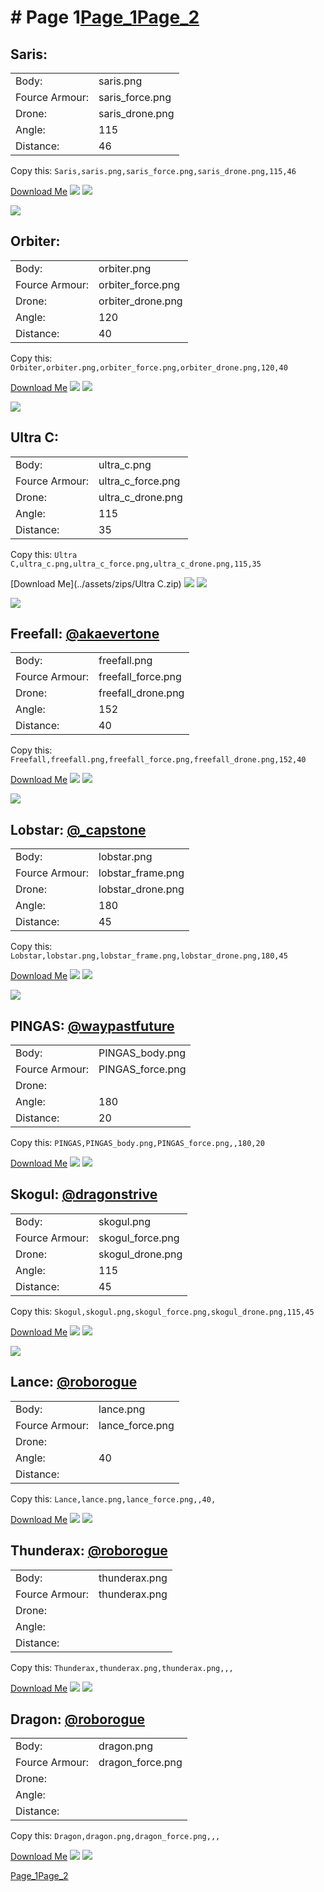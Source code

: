 # # Page 1[Page_1](./Page_1.md)[Page_2](./Page_2.md)
## **Saris**: 
 |  |  |
 | --- | --- |
 | Body: | saris.png |
 | Fource Armour: | saris_force.png |
 | Drone: | saris_drone.png |
 | Angle: | 115 |
 | Distance: | 46 |

Copy this: `Saris,saris.png,saris_force.png,saris_drone.png,115,46`

[Download Me](../assets/zips/Saris.zip)
![](../custom_skins/saris.png)
![](../custom_skins/saris_force.png)

![](../custom_skins/saris_drone.png)


## **Orbiter**: 
 |  |  |
 | --- | --- |
 | Body: | orbiter.png |
 | Fource Armour: | orbiter_force.png |
 | Drone: | orbiter_drone.png |
 | Angle: | 120 |
 | Distance: | 40 |

Copy this: `Orbiter,orbiter.png,orbiter_force.png,orbiter_drone.png,120,40`

[Download Me](../assets/zips/Orbiter.zip)
![](../custom_skins/orbiter.png)
![](../custom_skins/orbiter_force.png)

![](../custom_skins/orbiter_drone.png)


## **Ultra C**: 
 |  |  |
 | --- | --- |
 | Body: | ultra_c.png |
 | Fource Armour: | ultra_c_force.png |
 | Drone: | ultra_c_drone.png |
 | Angle: | 115 |
 | Distance: | 35 |

Copy this: `Ultra C,ultra_c.png,ultra_c_force.png,ultra_c_drone.png,115,35`

[Download Me](../assets/zips/Ultra C.zip)
![](../custom_skins/ultra_c.png)
![](../custom_skins/ultra_c_force.png)

![](../custom_skins/ultra_c_drone.png)


## **Freefall**: [@akaevertone](https://discord.com/users/235458820845862912)
 |  |  |
 | --- | --- |
 | Body: | freefall.png |
 | Fource Armour: | freefall_force.png |
 | Drone: | freefall_drone.png |
 | Angle: | 152 |
 | Distance: | 40 |

Copy this: `Freefall,freefall.png,freefall_force.png,freefall_drone.png,152,40`

[Download Me](../assets/zips/Freefall.zip)
![](../custom_skins/freefall.png)
![](../custom_skins/freefall_force.png)

![](../custom_skins/freefall_drone.png)


## **Lobstar**: [@_capstone](https://discord.com/users/551431332253794304)
 |  |  |
 | --- | --- |
 | Body: | lobstar.png |
 | Fource Armour: | lobstar_frame.png |
 | Drone: | lobstar_drone.png |
 | Angle: | 180 |
 | Distance: | 45 |

Copy this: `Lobstar,lobstar.png,lobstar_frame.png,lobstar_drone.png,180,45`

[Download Me](../assets/zips/Lobstar.zip)
![](../custom_skins/lobstar.png)
![](../custom_skins/lobstar_frame.png)

![](../custom_skins/lobstar_drone.png)


## **PINGAS**: [@waypastfuture](https://discord.com/users/128605704813543424)
 |  |  |
 | --- | --- |
 | Body: | PINGAS_body.png |
 | Fource Armour: | PINGAS_force.png |
 | Drone: |  |
 | Angle: | 180 |
 | Distance: | 20 |

Copy this: `PINGAS,PINGAS_body.png,PINGAS_force.png,,180,20`

[Download Me](../assets/zips/PINGAS.zip)
![](../custom_skins/PINGAS_body.png)
![](../custom_skins/PINGAS_force.png)



## **Skogul**: [@dragonstrive](https://discord.com/users/273142382181220353)
 |  |  |
 | --- | --- |
 | Body: | skogul.png |
 | Fource Armour: | skogul_force.png |
 | Drone: | skogul_drone.png |
 | Angle: | 115 |
 | Distance: | 45 |

Copy this: `Skogul,skogul.png,skogul_force.png,skogul_drone.png,115,45`

[Download Me](../assets/zips/Skogul.zip)
![](../custom_skins/skogul.png)
![](../custom_skins/skogul_force.png)

![](../custom_skins/skogul_drone.png)


## **Lance**: [@roborogue](https://discord.com/users/690525302312534058)
 |  |  |
 | --- | --- |
 | Body: | lance.png |
 | Fource Armour: | lance_force.png |
 | Drone: |  |
 | Angle: | 40 |
 | Distance: |  |

Copy this: `Lance,lance.png,lance_force.png,,40,`

[Download Me](../assets/zips/Lance.zip)
![](../custom_skins/lance.png)
![](../custom_skins/lance_force.png)



## **Thunderax**: [@roborogue](https://discord.com/users/690525302312534058)
 |  |  |
 | --- | --- |
 | Body: | thunderax.png |
 | Fource Armour: | thunderax.png |
 | Drone: |  |
 | Angle: |  |
 | Distance: |  |

Copy this: `Thunderax,thunderax.png,thunderax.png,,,`

[Download Me](../assets/zips/Thunderax.zip)
![](../custom_skins/thunderax.png)
![](../custom_skins/thunderax.png)



## **Dragon**: [@roborogue](https://discord.com/users/690525302312534058)
 |  |  |
 | --- | --- |
 | Body: | dragon.png |
 | Fource Armour: | dragon_force.png |
 | Drone: |  |
 | Angle: |  |
 | Distance: |  |

Copy this: `Dragon,dragon.png,dragon_force.png,,,`

[Download Me](../assets/zips/Dragon.zip)
![](../custom_skins/dragon.png)
![](../custom_skins/dragon_force.png)


[Page_1](./Page_1.md)[Page_2](./Page_2.md)